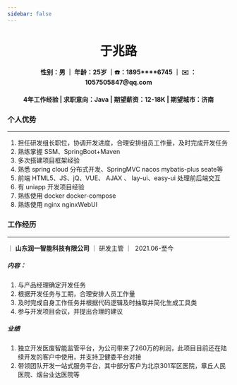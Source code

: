 ```yaml
---
sidebar: false
---
```


<h1 align="center">于兆路</h1>

<h4 align="center">性别：男 ｜ 年龄：25岁 ｜☎️：1895****6745 ｜ ✉️ ：1057505847@qq.com</h4>

<h4 align="center">4年工作经验 | 求职意向：Java | 期望薪资：12-18K | 期望城市：济南</h4>

### 个人优势

---

1. 担任研发组长职位，协调开发进度，合理安排组员工作量，及时完成开发任务
2. 熟练掌握 SSM、SpringBoot+Maven 
3. 多次搭建项目框架经验 
4. 熟悉 spring cloud 分布式开发、SpringMVC nacos mybatis-plus seate等
5. 前端 HTML5、JS、jQ、VUE、 AJAX 、 lay-ui、easy-ui 处理前后端交互 
6. 有 uniapp 开发项目经验 
7. 熟练使用 docker docker-compose
8. 熟练使用 nginx nginxWebUI



### 工作经历

---

｜ **山东润一智能科技有限公司** ｜ 研发主管 ｜&nbsp;&nbsp;2021.06-至今

##### 内容：

1. 与产品经理确定开发任务 
2. 根据开发任务与工期，合理安排人员工作量
3. 及时完成自身工作任务并根据代码逻辑及时抽取并简化生成工具类
4. 参与开发项目会议，并提出合理的建议 

##### 业绩

1. 独立开发医废智能监管平台，为公司带来了260万的利润，此项目目前还在陆续开发的客户中使用，并支持卫健委平台对接
2. 带领团队开发一站式服务平台，其中部分客户为北京301军区医院，章丘人民医院、烟台业达医院等
